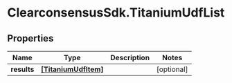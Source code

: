 # ClearconsensusSdk.TitaniumUdfList

## Properties

Name | Type | Description | Notes
------------ | ------------- | ------------- | -------------
**results** | [**[TitaniumUdfItem]**](TitaniumUdfItem.md) |  | [optional] 



